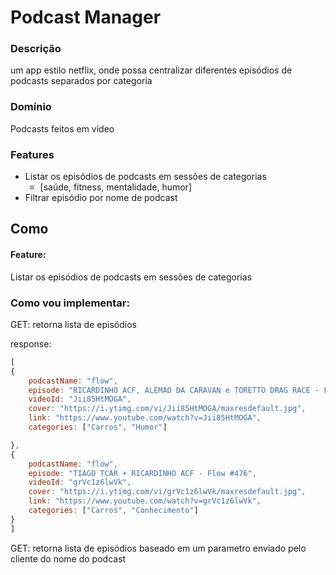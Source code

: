 # Podcast Manager

### Descrição
um app estilo netflix, onde possa centralizar diferentes episódios de podcasts separados por categoria

### Domínio
Podcasts feitos em vídeo

### Features
- Listar os episódios de podcasts em sessões de categorias
    - [saúde, fitness, mentalidade, humor]
- Filtrar episódio por nome de podcast

## Como

#### Feature:
Listar os episódios de podcasts em sessões de categorias

### Como vou implementar:
GET: retorna lista de episódios

response:    
```js
[
{
    podcastName: "flow",
    episode: "RICARDINHO ACF, ALEMAO DA CARAVAN e TORETTO DRAG RACE - Flow #462",
    videoId: "Jii85HtMOGA",
    cover: "https://i.ytimg.com/vi/Jii85HtMOGA/maxresdefault.jpg",
    link: "https://www.youtube.com/watch?v=Jii85HtMOGA",
    categories: ["Carros", "Humor"]

},
{
    podcastName: "flow",
    episode: "TIAGO TCAR + RICARDINHO ACF - Flow #476",
    videoId: "grVc1z6lwVk",
    cover: "https://i.ytimg.com/vi/grVc1z6lwVk/maxresdefault.jpg",
    link: "https://www.youtube.com/watch?v=grVc1z6lwVk",
    categories: ["Carros", "Conhecimento"]
}
]
```

GET: retorna lista de episódios baseado em um parametro enviado pelo cliente do nome do podcast

